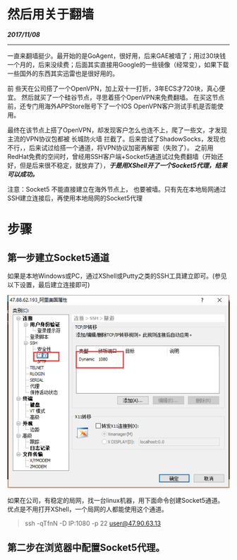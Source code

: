 # 然后用关于翻墙

_**2017/11/08**_

---

一直来翻墙挺少。最开始的是GoAgent，很好用，后来GAE被墙了；用过30块钱一个月的，后来没续费；后面其实直接用Google的一些镜像（经常变），如果下载一些国外的东西其实迅雷也是很好用的。

前 些天在公司搭了一个OpenVPN，加上双十一打折，3年ECS才720块，真心便宜。 然后就买了一个硅谷节点，寻思着搭个OpenVPN来免费翻墙。 在买这节点前，还专门用海外APPStore账号下了一个IOS OpenVPN客户测试手机是否能使用。

最终在该节点上搭了OpenVPN，却发现客户怎么也连不上，爬了一些文，才发现主流的VPN协议包都被 长城防火墙 拦截了。后来尝试了ShadowSocks，发现也不行，，后来试过给搭一个通道，将VPN协议加密再解密（失败了）。 之前用RedHat免费的空间时，曾经用SSH客户端+Socket5通道试过免费翻墙（开始还好，但是后来很不稳定，就放弃了），_**于是用XShell开了一个Socket5代理，结果可以成功。**_

注意：Socket5 不能直接建立在海外节点上， 也要被墙。只有先在本地局网通过SSH建立连接后，再使用本地局网的Socket5代理

# 步骤

## 第一步建立Socket5通道

如果是本地Windows或PC，通过XShell或Putty之类的SSH工具建立即可。\(参见以下设置，最后建立连接即可\)

![](/assets/vpn/xshell_socket5)

如果在公司，有稳定的局网，找一台linux机器，用下面命令创建Socket5通道。 优点是不用打开XShell，一个局网的人都能使用这个通道。

> ssh -qTfnN -D IP:1080 -p 22 user@47.90.63.13



## 第二步在浏览器中配置Socket5代理。





